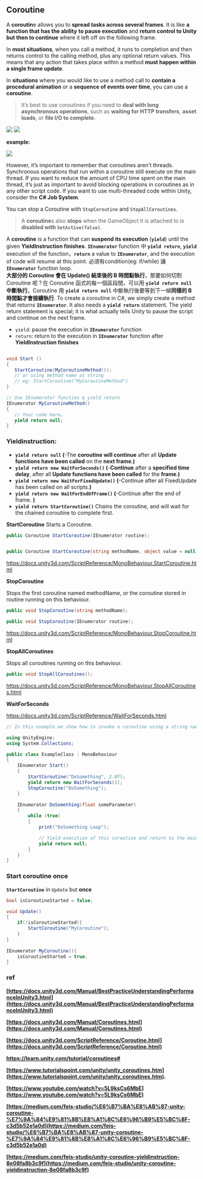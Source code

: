 ## Coroutine

A **coroutin**e allows you to **spread tasks across several frames**. It is like **a function that has the ability** **to pause execution** and **return control to Unity but then to continue** where it left off on the following frame.

In **most situations**, when you call a method, it runs to completion and then returns control to the calling method, plus any optional return values. This means that any action that takes place within a method **must happen within a single frame update**.

In **situations** where you would like to use a method call to **contain a procedural animation** or a **sequence of events over time**, you can use a **coroutine**.

> It’s best to use coroutines if you need to **deal with long asynchronous operations**, such as **waiting for HTTP transfers**, **asset loads**, or **file I/O to complete**.

![](./coroutine1.png)
![](./coroutine2.png)

**example:**

![](./coroutine-example.png)


However, it’s important to remember that coroutines aren’t threads. Synchronous operations that run within a coroutine still execute on the main thread. If you want to reduce the amount of CPU time spent on the main thread, it’s just as important to avoid blocking operations in coroutines as in any other script code. If you want to use multi-threaded code within Unity, consider the **C# Job System**.


You can stop a Coroutine with `StopCoroutine` and `StopAllCoroutines`. 
> A **coroutine**s also **stops** when the GameObject it is attached to is **disabled with `SetActive(false)`**.

A **coroutine** is a function that can **suspend its execution** (**`yield`**) until the given **YieldInstruction finishes**. **`IEnumerator`** function 中 **`yield return`**, **`yield`** execution of the function，**`return`** a value to **`IEnumerator`**, and the execution of code will resume at this point. 必須有condition(eg: if/while) 讓 **`IEnumerator`** function loop. \
**大部分的 Coroutine 會在 Update() 結束後的 B 時間點執行**，那要如何切割 Coroutine 呢？在 Coroutine 函式的每一個區段間，可以用 **`yield return null` 中斷執行**。Coroutine 用 **`yield return null`** 中斷執行後要等到下一幀**同樣的 B 時間點才會接續執行**. To create a coroutine in C#, we simply create a method that returns **`IEnumerator`**. It also needs a **`yield return`** statement. The yield return statement is special; it is what actually tells Unity to pause the script and continue on the next frame.

- `yield`: pause the execution in **`IEnumerator`** function
- `return`: return to the execution in **`IEnumerator`** function after **YieldInstruction finishes**


```cs

void Start ()
{
   StartCoroutine(MyCoroutineMethod());
   // or using method name as string
   // eg: StartCoroutine("MyCoroutineMethod")  
}

// Use IEnumerator function & yield return
IEnumerator MyCoroutineMethod()
{
   // Your code here…
   yield return null;
}
```


### **Yieldinstruction:**

- **`yield return null` (**-The **coroutine will continue** after all **Update functions have been called** on the **next frame**.**)**
- **`yield return new WaitForSeconds()` (**-**Continue** after a **specified time delay**, after all **Update functions have been called** for the **frame**.**)**
- **`yield return new WaitForFixedUpdate()` (**-Continue after all FixedUpdate has been called on all scripts.**)**
- **`yield return new WaitForEndOfFrame()` (**-Continue after the end of frame. **)**
- **`yield return StartCoroutine()`** Chains the coroutine, and will wait for the chained coroutine to complete first.

**StartCoroutine**
Starts a Coroutine.

```cs
public Coroutine StartCoroutine(IEnumerator routine);
```

```cs

public Coroutine StartCoroutine(string methodName, object value = null);
```

https://docs.unity3d.com/ScriptReference/MonoBehaviour.StartCoroutine.html

**StopCoroutine**

Stops the first coroutine named methodName, or the coroutine stored in routine running on this behaviour.

```cs
public void StopCoroutine(string methodName);
```

```cs
public void StopCoroutine(IEnumerator routine);

```

https://docs.unity3d.com/ScriptReference/MonoBehaviour.StopCoroutine.html


**StopAllCoroutines**

Stops all coroutines running on this behaviour.

```cs
public void StopAllCoroutines();
```

https://docs.unity3d.com/ScriptReference/MonoBehaviour.StopAllCoroutines.html


**WaitForSeconds**

https://docs.unity3d.com/ScriptReference/WaitForSeconds.html



```cs
// In this example we show how to invoke a coroutine using a string name and stop it.

using UnityEngine;
using System.Collections;

public class ExampleClass : MonoBehaviour
{
    IEnumerator Start()
    {
        StartCoroutine("DoSomething", 2.0f);
        yield return new WaitForSeconds(1);
        StopCoroutine("DoSomething");
    }

    IEnumerator DoSomething(float someParameter)
    {
        while (true)
        {
            print("DoSomething Loop");

            // Yield execution of this coroutine and return to the main loop until next frame
            yield return null;
        }
    }
}
```

### Start coroutine once

**`StartCoroutine`** in `Update` but **once**
```cs
bool isCoroutineStarted = false;

void Update()
{
    if(!isCoroutineStarted){
        StartCoroutine("MyCoroutine");
    }
}
 
IEnumerator MyCoroutine(){
    isCoroutineStarted = true;
}
```


### ref 
**[https://docs.unity3d.com/Manual/BestPracticeUnderstandingPerformanceInUnity3.html](https://docs.unity3d.com/Manual/BestPracticeUnderstandingPerformanceInUnity3.html)**

**[https://docs.unity3d.com/Manual/Coroutines.html](https://docs.unity3d.com/Manual/Coroutines.html)**

**[https://docs.unity3d.com/ScriptReference/Coroutine.html](https://docs.unity3d.com/ScriptReference/Coroutine.html)**

**https://learn.unity.com/tutorial/coroutines#**

**[https://www.tutorialspoint.com/unity/unity_coroutines.htm](https://www.tutorialspoint.com/unity/unity_coroutines.htm).**

**[https://www.youtube.com/watch?v=5L9ksCs6MbE](https://www.youtube.com/watch?v=5L9ksCs6MbE)**

**[https://medium.com/feis-studio/%E6%B7%BA%E8%AB%87-unity-coroutine-%E7%9A%84%E9%81%8B%E8%A1%8C%E6%96%B9%E5%BC%8F-c3d5b52e1a0d](https://medium.com/feis-studio/%E6%B7%BA%E8%AB%87-unity-coroutine-%E7%9A%84%E9%81%8B%E8%A1%8C%E6%96%B9%E5%BC%8F-c3d5b52e1a0d)**

**[https://medium.com/feis-studio/unity-coroutine-yieldinstruction-8e08fa8b3c9f](https://medium.com/feis-studio/unity-coroutine-yieldinstruction-8e08fa8b3c9f)**
